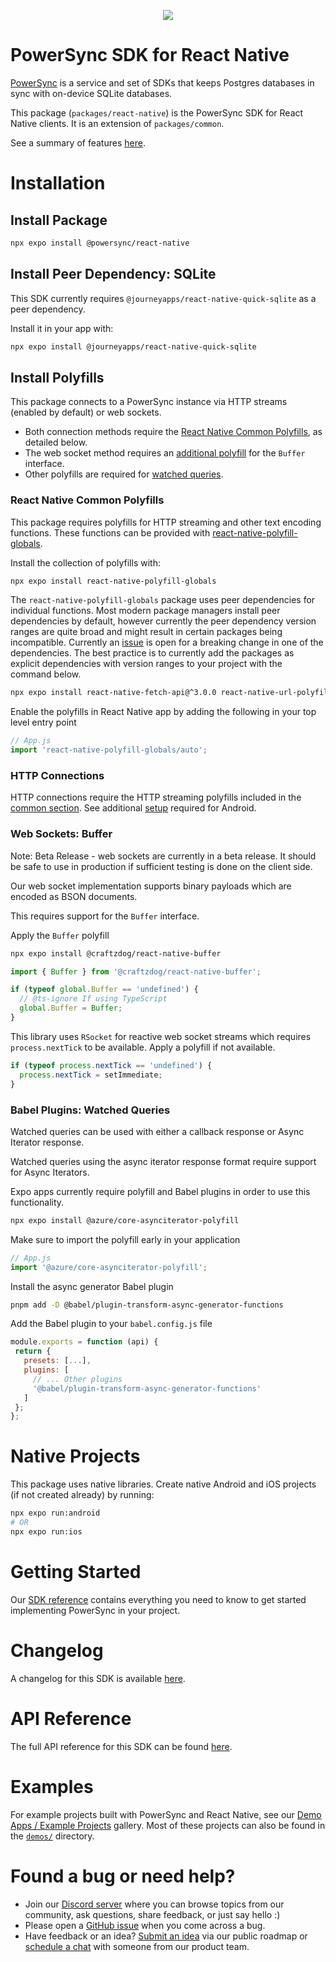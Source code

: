 <p align="center">
  <a href="https://www.powersync.com" target="_blank"><img src="https://github.com/powersync-ja/.github/assets/19345049/602bafa0-41ce-4cee-a432-56848c278722"/></a>
</p>

# PowerSync SDK for React Native

[PowerSync](https://powersync.com) is a service and set of SDKs that keeps Postgres databases in sync with on-device SQLite databases.

This package (`packages/react-native`) is the PowerSync SDK for React Native clients. It is an extension of `packages/common`.

See a summary of features [here](https://docs.powersync.co/client-sdk-references/react-native-and-expo).

# Installation

## Install Package

```bash
npx expo install @powersync/react-native
```

## Install Peer Dependency: SQLite

This SDK currently requires `@journeyapps/react-native-quick-sqlite` as a peer dependency.

Install it in your app with:

```bash
npx expo install @journeyapps/react-native-quick-sqlite
```

## Install Polyfills

This package connects to a PowerSync instance via HTTP streams (enabled by default) or web sockets. 
* Both connection methods require the [React Native Common Polyfills](#react-native-common-polyfills), as detailed below. 
* The web socket method requires an [additional polyfill](#web-sockets-buffer) for the `Buffer` interface.
* Other polyfills are required for [watched queries](#babel-plugins-watched-queries).

### React Native Common Polyfills

This package requires polyfills for HTTP streaming and other text encoding functions. These functions can be provided with [react-native-polyfill-globals](https://www.npmjs.com/package/react-native-polyfill-globals).

Install the collection of polyfills with:

```bash
npx expo install react-native-polyfill-globals
```

The `react-native-polyfill-globals` package uses peer dependencies for individual functions. Most modern package managers install peer dependencies by default, however currently the peer dependency version ranges are quite broad and might result in certain packages being incompatible. Currently an [issue](https://github.com/acostalima/react-native-polyfill-globals/issues/6) is open for a breaking change in one of the dependencies. The best practice is to currently add the packages as explicit dependencies with version ranges to your project with the command below.

```bash
npx expo install react-native-fetch-api@^3.0.0 react-native-url-polyfill@^2.0.0 text-encoding@^0.7.0 web-streams-polyfill@3.2.1 base-64@^1.0.0
```

Enable the polyfills in React Native app by adding the following in your top level entry point

```JavaScript
// App.js
import 'react-native-polyfill-globals/auto';
```

### HTTP Connections

HTTP connections require the HTTP streaming polyfills included in the [common section](#react-native-common-polyfills). See additional [setup](https://docs.powersync.com/client-sdk-references/react-native-and-expo#android-flipper-network-plugin) required for Android.

### Web Sockets: Buffer

Note: Beta Release - web sockets are currently in a beta release. It should be safe to use in production if sufficient testing is done on the client side.

Our web socket implementation supports binary payloads which are encoded as BSON documents.

This requires support for the `Buffer` interface.

Apply the `Buffer` polyfill

```bash
npx expo install @craftzdog/react-native-buffer
```

```javascript
import { Buffer } from '@craftzdog/react-native-buffer';

if (typeof global.Buffer == 'undefined') {
  // @ts-ignore If using TypeScript
  global.Buffer = Buffer;
}
```

This library uses `RSocket` for reactive web socket streams which requires `process.nextTick` to be available. Apply a polyfill if not available.

```javascript
if (typeof process.nextTick == 'undefined') {
  process.nextTick = setImmediate;
}
```

### Babel Plugins: Watched Queries

Watched queries can be used with either a callback response or Async Iterator response.

Watched queries using the async iterator response format require support for Async Iterators.

Expo apps currently require polyfill and Babel plugins in order to use this functionality.

```bash
npx expo install @azure/core-asynciterator-polyfill
```

Make sure to import the polyfill early in your application

```JavaScript
// App.js
import '@azure/core-asynciterator-polyfill';
```

Install the async generator Babel plugin

```bash
pnpm add -D @babel/plugin-transform-async-generator-functions
```

Add the Babel plugin to your `babel.config.js` file

```JavaScript
module.exports = function (api) {
 return {
   presets: [...],
   plugins: [
     // ... Other plugins
     '@babel/plugin-transform-async-generator-functions'
   ]
 };
};
```

# Native Projects

This package uses native libraries. Create native Android and iOS projects (if not created already) by running:

```bash
npx expo run:android
# OR
npx expo run:ios
```

# Getting Started

Our [SDK reference](https://docs.powersync.com/client-sdk-references/react-native-and-expo) contains everything you need to know to get started implementing PowerSync in your project.

# Changelog

A changelog for this SDK is available [here](https://releases.powersync.com/announcements/react-native-client-sdk).

# API Reference

The full API reference for this SDK can be found [here](https://powersync-ja.github.io/powersync-js/react-native-sdk).

# Examples

For example projects built with PowerSync and React Native, see our [Demo Apps / Example Projects](https://docs.powersync.com/resources/demo-apps-example-projects#react-native-and-expo) gallery. Most of these projects can also be found in the [`demos/`](../demos/) directory.

# Found a bug or need help?

- Join our [Discord server](https://discord.gg/powersync) where you can browse topics from our community, ask questions, share feedback, or just say hello :)
- Please open a [GitHub issue](https://github.com/powersync-ja/powersync-js/issues) when you come across a bug.
- Have feedback or an idea? [Submit an idea](https://roadmap.powersync.com/tabs/5-roadmap/submit-idea) via our public roadmap or [schedule a chat](https://calendly.com/powersync-product/powersync-chat) with someone from our product team.
